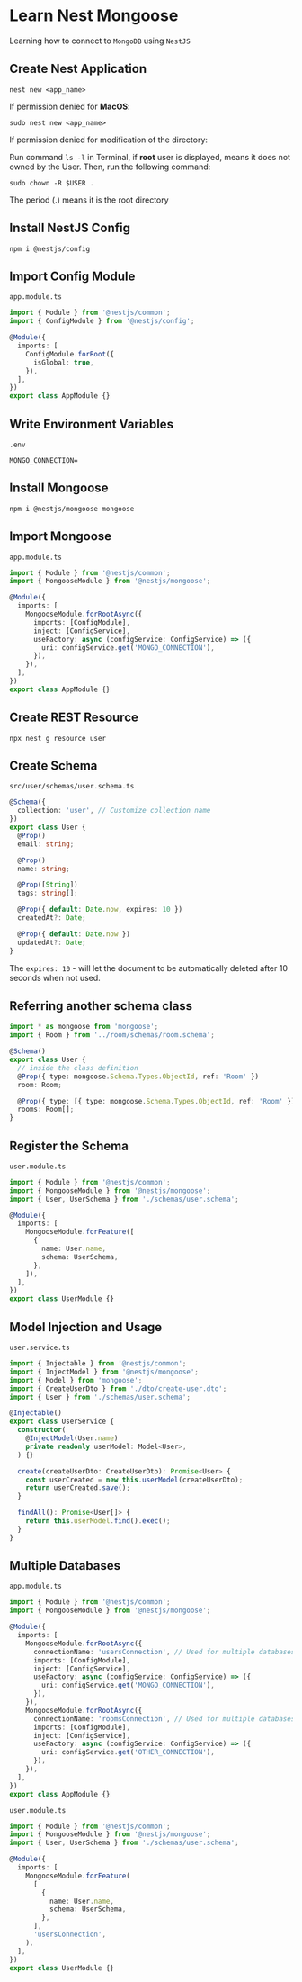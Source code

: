 # Learn Nest Mongoose

Learning how to connect to `MongoDB` using `NestJS`

## Create Nest Application

```
nest new <app_name>
```

If permission denied for **MacOS**:

```
sudo nest new <app_name>
```

If permission denied for modification of the directory:

Run command `ls -l` in Terminal, if **root** user is displayed, means it does not owned by the User. Then, run the following command:

```
sudo chown -R $USER .
```

The period (.) means it is the root directory

## Install NestJS Config

```
npm i @nestjs/config
```

## Import Config Module

`app.module.ts`

```ts
import { Module } from '@nestjs/common';
import { ConfigModule } from '@nestjs/config';

@Module({
  imports: [
    ConfigModule.forRoot({
      isGlobal: true,
    }),
  ],
})
export class AppModule {}
```

## Write Environment Variables

`.env`

```env
MONGO_CONNECTION=
```

## Install Mongoose

```
npm i @nestjs/mongoose mongoose
```

## Import Mongoose

`app.module.ts`

```ts
import { Module } from '@nestjs/common';
import { MongooseModule } from '@nestjs/mongoose';

@Module({
  imports: [
    MongooseModule.forRootAsync({
      imports: [ConfigModule],
      inject: [ConfigService],
      useFactory: async (configService: ConfigService) => ({
        uri: configService.get('MONGO_CONNECTION'),
      }),
    }),
  ],
})
export class AppModule {}
```

## Create REST Resource

```
npx nest g resource user
```

## Create Schema

`src/user/schemas/user.schema.ts`

```ts
@Schema({
  collection: 'user', // Customize collection name
})
export class User {
  @Prop()
  email: string;

  @Prop()
  name: string;

  @Prop([String])
  tags: string[];

  @Prop({ default: Date.now, expires: 10 })
  createdAt?: Date;

  @Prop({ default: Date.now })
  updatedAt?: Date;
}
```

The `expires: 10` - will let the document to be automatically deleted after 10 seconds when not used.

## Referring another schema class

```ts
import * as mongoose from 'mongoose';
import { Room } from '../room/schemas/room.schema';

@Schema()
export class User {
  // inside the class definition
  @Prop({ type: mongoose.Schema.Types.ObjectId, ref: 'Room' })
  room: Room;

  @Prop({ type: [{ type: mongoose.Schema.Types.ObjectId, ref: 'Room' }] })
  rooms: Room[];
}
```

## Register the Schema

`user.module.ts`

```ts
import { Module } from '@nestjs/common';
import { MongooseModule } from '@nestjs/mongoose';
import { User, UserSchema } from './schemas/user.schema';

@Module({
  imports: [
    MongooseModule.forFeature([
      {
        name: User.name,
        schema: UserSchema,
      },
    ]),
  ],
})
export class UserModule {}
```

## Model Injection and Usage

`user.service.ts`

```ts
import { Injectable } from '@nestjs/common';
import { InjectModel } from '@nestjs/mongoose';
import { Model } from 'mongoose';
import { CreateUserDto } from './dto/create-user.dto';
import { User } from './schemas/user.schema';

@Injectable()
export class UserService {
  constructor(
    @InjectModel(User.name)
    private readonly userModel: Model<User>,
  ) {}

  create(createUserDto: CreateUserDto): Promise<User> {
    const userCreated = new this.userModel(createUserDto);
    return userCreated.save();
  }

  findAll(): Promise<User[]> {
    return this.userModel.find().exec();
  }
}
```

## Multiple Databases

`app.module.ts`

```ts
import { Module } from '@nestjs/common';
import { MongooseModule } from '@nestjs/mongoose';

@Module({
  imports: [
    MongooseModule.forRootAsync({
      connectionName: 'usersConnection', // Used for multiple databases
      imports: [ConfigModule],
      inject: [ConfigService],
      useFactory: async (configService: ConfigService) => ({
        uri: configService.get('MONGO_CONNECTION'),
      }),
    }),
    MongooseModule.forRootAsync({
      connectionName: 'roomsConnection', // Used for multiple databases
      imports: [ConfigModule],
      inject: [ConfigService],
      useFactory: async (configService: ConfigService) => ({
        uri: configService.get('OTHER_CONNECTION'),
      }),
    }),
  ],
})
export class AppModule {}
```

`user.module.ts`

```ts
import { Module } from '@nestjs/common';
import { MongooseModule } from '@nestjs/mongoose';
import { User, UserSchema } from './schemas/user.schema';

@Module({
  imports: [
    MongooseModule.forFeature(
      [
        {
          name: User.name,
          schema: UserSchema,
        },
      ],
      'usersConnection',
    ),
  ],
})
export class UserModule {}
```
